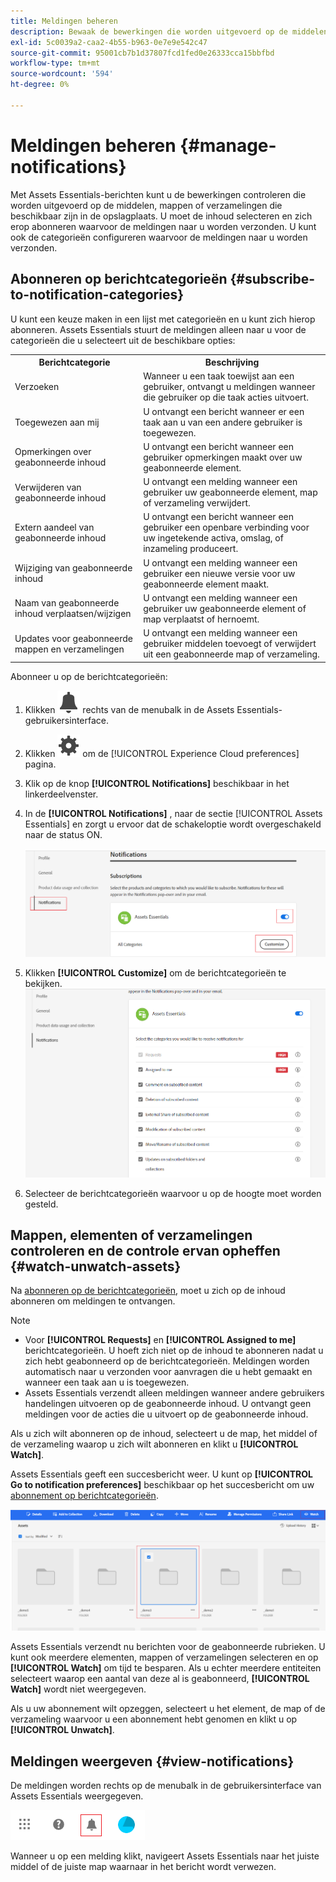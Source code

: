 ```yaml
---
title: Meldingen beheren
description: Bewaak de bewerkingen die worden uitgevoerd op de middelen of mappen die beschikbaar zijn in de opslagplaats met behulp van de Assets Essentials-meldingen.
exl-id: 5c0039a2-caa2-4b55-b963-0e7e9e542c47
source-git-commit: 95001cb7b1d37807fcd1fed0e26333cca15bbfbd
workflow-type: tm+mt
source-wordcount: '594'
ht-degree: 0%

---
```


# Meldingen beheren {#manage-notifications}

Met Assets Essentials-berichten kunt u de bewerkingen controleren die worden uitgevoerd op de middelen, mappen of verzamelingen die beschikbaar zijn in de opslagplaats. U moet de inhoud selecteren en zich erop abonneren waarvoor de meldingen naar u worden verzonden. U kunt ook de categorieën configureren waarvoor de meldingen naar u worden verzonden.

## Abonneren op berichtcategorieën {#subscribe-to-notification-categories}

U kunt een keuze maken in een lijst met categorieën en u kunt zich hierop abonneren. Assets Essentials stuurt de meldingen alleen naar u voor de categorieën die u selecteert uit de beschikbare opties:

<table>
    <tbody>
     <tr>
      <th><strong>Berichtcategorie</strong></th>
      <th><strong>Beschrijving</strong></th>
     </tr>
     <tr>
      <td>Verzoeken</td>
      <td>Wanneer u een taak toewijst aan een gebruiker, ontvangt u meldingen wanneer die gebruiker op die taak acties uitvoert.</td>
     </tr>
     <tr>
      <td>Toegewezen aan mij</td>
      <td>U ontvangt een bericht wanneer er een taak aan u van een andere gebruiker is toegewezen.</td>
     </tr>
     <tr>
      <td>Opmerkingen over geabonneerde inhoud</td>
      <td>U ontvangt een bericht wanneer een gebruiker opmerkingen maakt over uw geabonneerde element.</td>
     </tr>
     <tr>
      <td>Verwijderen van geabonneerde inhoud</td>
      <td>U ontvangt een melding wanneer een gebruiker uw geabonneerde element, map of verzameling verwijdert.</td>
     </tr>
     <tr>
      <td>Extern aandeel van geabonneerde inhoud</td>
      <td>U ontvangt een bericht wanneer een gebruiker een openbare verbinding voor uw ingetekende activa, omslag, of inzameling produceert.</td>
     </tr>
     <tr>
      <td>Wijziging van geabonneerde inhoud</td>
      <td>U ontvangt een melding wanneer een gebruiker een nieuwe versie voor uw geabonneerde element maakt.</td>
     </tr>
     <tr>
      <td>Naam van geabonneerde inhoud verplaatsen/wijzigen</td>
      <td>U ontvangt een melding wanneer een gebruiker uw geabonneerde element of map verplaatst of hernoemt.</td>
     </tr>
     <tr>
      <td>Updates voor geabonneerde mappen en verzamelingen</td>
      <td>U ontvangt een melding wanneer een gebruiker middelen toevoegt of verwijdert uit een geabonneerde map of verzameling.</td>
     </tr>    
    </tbody>
   </table>

Abonneer u op de berichtcategorieën:

1. Klikken ![belpictogram](assets/bell-icon.svg) rechts van de menubalk in de Assets Essentials-gebruikersinterface.

1. Klikken ![instellingenpictogram](assets/settings-icon.svg) om de [!UICONTROL Experience Cloud preferences] pagina.

1. Klik op de knop **[!UICONTROL Notifications]** beschikbaar in het linkerdeelvenster.

1. In de **[!UICONTROL Notifications]** , naar de sectie [!UICONTROL Assets Essentials] en zorgt u ervoor dat de schakeloptie wordt overgeschakeld naar de status ON.

   ![Meldingen in Assets Essentials](assets/enable-notifications.png)

1. Klikken **[!UICONTROL Customize]** om de berichtcategorieën te bekijken.
   ![Meldingen in Assets Essentials](assets/enable-notification-categories.png)

1. Selecteer de berichtcategorieën waarvoor u op de hoogte moet worden gesteld.

## Mappen, elementen of verzamelingen controleren en de controle ervan opheffen {#watch-unwatch-assets}

Na [abonneren op de berichtcategorieën](#subscribe-to-notification-categories), moet u zich op de inhoud abonneren om meldingen te ontvangen.

>[!NOTE]
>
>* Voor **[!UICONTROL Requests]** en **[!UICONTROL Assigned to me]** berichtcategorieën. U hoeft zich niet op de inhoud te abonneren nadat u zich hebt geabonneerd op de berichtcategorieën. Meldingen worden automatisch naar u verzonden voor aanvragen die u hebt gemaakt en wanneer een taak aan u is toegewezen.
>* Assets Essentials verzendt alleen meldingen wanneer andere gebruikers handelingen uitvoeren op de geabonneerde inhoud. U ontvangt geen meldingen voor de acties die u uitvoert op de geabonneerde inhoud.


Als u zich wilt abonneren op de inhoud, selecteert u de map, het middel of de verzameling waarop u zich wilt abonneren en klikt u **[!UICONTROL Watch]**.

Assets Essentials geeft een succesbericht weer. U kunt op **[!UICONTROL Go to notification preferences]** beschikbaar op het succesbericht om uw [abonnement op berichtcategorieën](#subscribe-to-notification-categories).

![Meldingen in Assets Essentials](assets/watch-assets.png)

Assets Essentials verzendt nu berichten voor de geabonneerde rubrieken. U kunt ook meerdere elementen, mappen of verzamelingen selecteren en op **[!UICONTROL Watch]** om tijd te besparen. Als u echter meerdere entiteiten selecteert waarop een aantal van deze al is geabonneerd, **[!UICONTROL Watch]** wordt niet weergegeven.

Als u uw abonnement wilt opzeggen, selecteert u het element, de map of de verzameling waarvoor u een abonnement hebt genomen en klikt u op **[!UICONTROL Unwatch]**.

## Meldingen weergeven {#view-notifications}

De meldingen worden rechts op de menubalk in de gebruikersinterface van Assets Essentials weergegeven.

![Meldingen in Assets Essentials](assets/notifications-assets-essentials.png)

Wanneer u op een melding klikt, navigeert Assets Essentials naar het juiste middel of de juiste map waarnaar in het bericht wordt verwezen.
